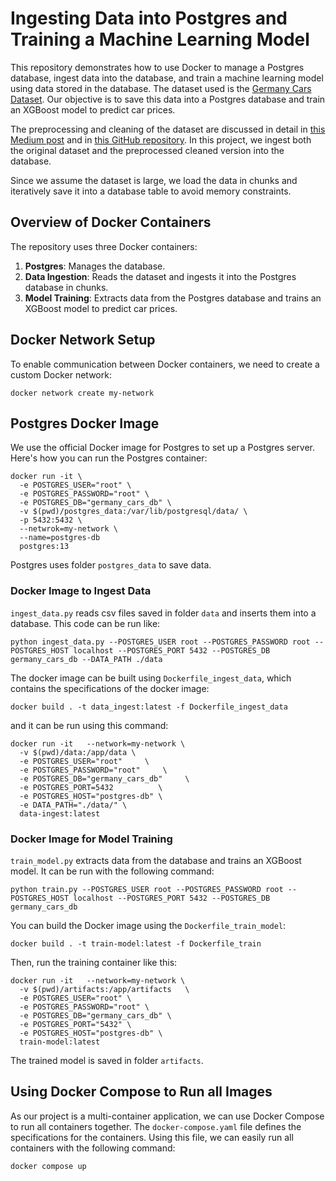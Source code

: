 # Ingesting Data into Postgres and Training a Machine Learning Model

This repository demonstrates how to use Docker to manage a Postgres database, ingest data into the database, and train a machine learning model using data stored in the database. The dataset used is the [Germany Cars Dataset](https://www.kaggle.com/datasets/ander289386/cars-germany). Our objective is to save this data into a Postgres database and train an XGBoost model to predict car prices.

The preprocessing and cleaning of the dataset are discussed in detail in [this Medium post](https://medium.com/@mohsenim/tracking-machine-learning-experiments-with-mlflow-and-dockerizing-trained-models-germany-car-price-e539303b6f97) and in [this GitHub repository](https://github.com/mohsenim/MLflow-XGBoost-Docker). In this project, we ingest both the original dataset and the preprocessed cleaned version into the database.

Since we assume the dataset is large, we load the data in chunks and iteratively save it into a database table to avoid memory constraints.

## Overview of Docker Containers

The repository uses three Docker containers:
1. **Postgres**: Manages the database.
2. **Data Ingestion**: Reads the dataset and ingests it into the Postgres database in chunks.
3. **Model Training**: Extracts data from the Postgres database and trains an XGBoost model to predict car prices.

## Docker Network Setup

To enable communication between Docker containers, we need to create a custom Docker network:

```
docker network create my-network
```

## Postgres Docker Image

We use the official Docker image for Postgres to set up a Postgres server. Here's how you can run the Postgres container:

```
docker run -it \
  -e POSTGRES_USER="root" \
  -e POSTGRES_PASSWORD="root" \
  -e POSTGRES_DB="germany_cars_db" \
  -v $(pwd)/postgres_data:/var/lib/postgresql/data/ \
  -p 5432:5432 \
  --netwrok=my-network \
  --name=postgres-db
  postgres:13
```

Postgres uses folder `postgres_data` to save data.

### Docker Image to Ingest Data
`ingest_data.py` reads csv files saved in folder `data` and inserts them into a database. This code can be run like:

```
python ingest_data.py --POSTGRES_USER root --POSTGRES_PASSWORD root --POSTGRES_HOST localhost --POSTGRES_PORT 5432 --POSTGRES_DB germany_cars_db --DATA_PATH ./data
```

The docker image can be built using `Dockerfile_ingest_data`, which contains the specifications of the docker image:

```
docker build . -t data_ingest:latest -f Dockerfile_ingest_data
```

and it can be run using this command:

```
docker run -it   --network=my-network \
  -v $(pwd)/data:/app/data \
  -e POSTGRES_USER="root"     \
  -e POSTGRES_PASSWORD="root"     \
  -e POSTGRES_DB="germany_cars_db"     \
  -e POSTGRES_PORT=5432          \
  -e POSTGRES_HOST="postgres-db" \
  -e DATA_PATH="./data/" \
  data-ingest:latest   
```

### Docker Image for Model Training

`train_model.py` extracts data from the database and trains an XGBoost model. It can be run with the following command:

```
python train.py --POSTGRES_USER root --POSTGRES_PASSWORD root --POSTGRES_HOST localhost --POSTGRES_PORT 5432 --POSTGRES_DB germany_cars_db
```

You can build the Docker image using the `Dockerfile_train_model`:

```
docker build . -t train-model:latest -f Dockerfile_train
```

Then, run the training container like this:

```
docker run -it   --network=my-network \
  -v $(pwd)/artifacts:/app/artifacts   \
  -e POSTGRES_USER="root" \
  -e POSTGRES_PASSWORD="root" \
  -e POSTGRES_DB="germany_cars_db" \
  -e POSTGRES_PORT="5432" \
  -e POSTGRES_HOST="postgres-db" \
  train-model:latest
```

The trained model is saved in folder `artifacts`.

## Using Docker Compose to Run all Images
As our project is a multi-container application, we can use Docker Compose to run all containers together. The `docker-compose.yaml` file defines the specifications for the containers. Using this file, we can easily run all containers with the following command:

```
docker compose up
```

<!-- Run by arguments:
docker run -it   --network=my-network \
  -v $(pwd)/data:/app/data \
  data-ingest:latest   \
  --POSTGRES_USER="root"     \
  --POSTGRES_PASSWORD="root"     \
  --POSTGRES_DB="germany_cars_db"     \
  --POSTGRES_PORT=5432          \
  --POSTGRES_HOST="postgres-db" \
  --DATA_PATH="./data/"   


Run by arguments:
docker run -it   --network=my-network \
  -v $(pwd)/artifacts:/app/artifacts   \
  train-model:latest     \
  --POSTGRES_USER="root"     \
  --POSTGRES_PASSWORD="root"     \
  --POSTGRES_DB="germany_cars_db"     \
  --POSTGRES_PORT=5432          \
  --POSTGRES_HOST="postgres-db"

 -->
